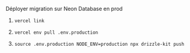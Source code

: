 Déployer migration sur Neon Database en prod

1. `vercel link`

2. `vercel env pull .env.production`

3. `source .env.production
NODE_ENV=production npx drizzle-kit push`